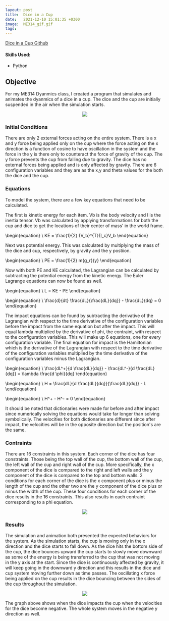 ```yaml
---
layout: post
title:  Dice in a Cup
date:   2021-12-10 15:01:35 +0300 
image:  ME314_gif.gif
tags:   
---
```

[Dice in a Cup Github](https://github.com/mmorales45/Dice-In-A-Cup)

#### Skills Used:
* Python


## Objective

For my ME314 Dyanmics class, I created a program that simulates and animates the dyanmics of a dice in a cup. The dice and the cup are initially suspended in the air when the simulation starts.

<p align="center">
  <img src="/Marco_Morales_Portfolio/public/images/ME314_project.png" />
</p>

### Initial Conditions
There are only 2 external forces acting on the entire system. There is a x and y force being applied only on the cup where the force acting on the x direction is a function of cosine to have oscillation in the system and the force in the y is there only to counteract the force of gravity of the cup. The y force prevents the cup from falling due to gravity. The dice has no external forces being applied and is only affected by gravity. There are 6 configuration variables and they are as the x,y and theta values for the both the dice and the cup.

### Equations
To model the system, there are a few key equations that need to be calculated. 

The first is kinetic energy for each item. Vb is the body velocity and I is the inertia tensor. Vb was calculated by applying transformations for both the cup and dice to get the locations of their center of mass' in the world frame.

\begin{equation}
\ KE = \frac{1}{2} {V_b}^{T}{I_c}V_b
\end{equation}

Next was potential energy. This was calculated by multiplying the mass of the dice and cup, respectively, by gravity and the y postiion.

\begin{equation}
\ PE = \frac{1}{2} m{g_r}{y}
\end{equation}

Now with both PE and KE calculated, the Lagrangian can be calculated by subtracting the potential energy from the kinetic energy. The Euler Lagrange equations can now be found as well.


\begin{equation}
\ L = KE - PE
\end{equation}

\begin{equation}
\ \frac{d}{dt} \frac{dL}{\frac{dL}{dq}} - \frac{dL}{dq} = 0
\end{equation}

The impact equations can be found by subtracting the derivative of the Lagrangian with respect to the time derivative of the configuration variables before the impact from the same equation but after the impact. This will equal lambda multiplied by the derivative of phi, the contraint, with respect to the configuration variables. This will make up 6 equations, one for every configuration variable. The final equation for impact is the Hamiltonian which is the derivative of the Lagrangian with respect to the time derivative of the configuration variables multiplied by the time derivative of the configuration variables minus the Lagrangian.

\begin{equation}
\ \frac{dL^+}{d \frac{dL}{dq}} - \frac{dL^-}{d \frac{dL}{dq}} = \lambda \frac{d \phi}{dq}
\end{equation}

\begin{equation}
\ H = \frac{dL}{d \frac{dL}{dq}}{\frac{dL}{dq}} - L 
\end{equation}

\begin{equation}
\ H^+ - H^- = 0
\end{equation}



It should be noted that dictionaries were made for before and after impact since numerically solving the equations would take far longer than solving symbolically. The velocities for both dictionaries are different since after impact, the velocities will be in the opposite direction but the position's are the same. 

### Contraints
There are 16 constraints in this system. Each corner of the dice has four constraints. Those being the top wall of the cup, the bottom wall of the cup, the left wall of the cup and right wall of the cup. More specifically, the x component of the dice is compared to the right and left walls and the y component of the dice is compared to the top and bottom walls. 2 conditions for each corner of the dice is the x component plus or minus the length of the cup and the other two are the y component of the dice plus or minus the width of the cup. These four conditions for each corner of the dice results in the 16 constraints. This also results in each contraint corresponding to a phi equation.

<p align="center">
  <img src="/Marco_Morales_Portfolio/public/images/314small.jpg" />
</p>

### Results
The simulation and animation both presented the expected behaviors for the system. As the simulation starts, the cup is moving only in the x direction and the dice starts to fall down. As the dice hits the bottom side of the cup, the dice bounces upward the cup starts to slowly move downward as some of the energy is being transferred to the cup that was not moving in the y axis at the start. Since the dice is continuously affected by gravity, it will keep going in the downward y direction and this results in the dice and cup system moving further down as time passes. The oscillating x force being applied on the cup results in the dice bouncing between the sides of the cup throughout the simulation.

<p align="center">
  <img src="/Marco_Morales_Portfolio/public/images/ME314_graph.png" />
</p>

The graph above shows when the dice impacts the cup when the velocities for the dice become negative. The whole system moves in the negative y direction as well.